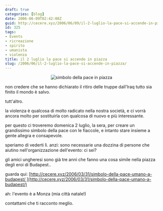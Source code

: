 ```yaml
---
draft: true
categories: [blog]
date: 2006-06-09T02:42:08Z
guid: http://cecere.xyz/2006/06/09/il-2-luglio-la-pace-si-accende-in-piazza/
id: 325
tags:
- Events
- ricreazione
- spirito
- umanista
- violenza
title: il 2 luglio la pace si accende in piazza
slug: /2006/06/il-2-luglio-la-pace-si-accende-in-piazza/
---
```


<div style="text-align: center">
  <img alt="simbolo della pace in piazza" id="image326" src="http://cecere.xyz/wp-content/uploads/sites/3/2006/06/evento_simbolo_della_pace.jpg" />
</div>

non credere che se hanno dichiarato il ritiro delle truppe dall'Iraq tutto sia finito il mondo è salvo.

tutt'altro.
  
la violenza è qualcosa di molto radicato nella nostra società, e ci vorrà ancora molto per sostituirla con qualcosa di nuovo e più interessante.

per questo ci troveremo domenica 2 luglio, la sera, per creare un grandissimo simbolo della pace con le fiaccole, e intanto stare insieme a gente allegra e consapevole.

speriamo di vederti lì. anzi: sono necessarie una dozzina di persone che aiutino nell'organizzazione dell'evento: ci sei?

gli amici ungheresi sono già tre anni che fanno una cosa simile nella piazza degli eroi di Budapest..
  
guarda qui: [http://cecere.xyz/2006/03/31/simbolo-della-pace-umano-a-budapest/ ](http://cecere.xyz/2006/03/31/simbolo-della-pace-umano-a-budapest/)
  
ah: l'evento è a Monza (mia città natale!)
  
contattami che ti racconto meglio.